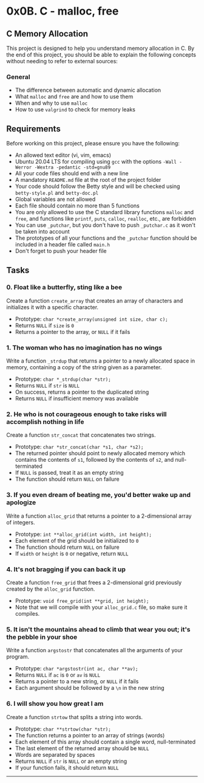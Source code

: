 # 0x0B. C - malloc, free

## C Memory Allocation

This project is designed to help you understand memory allocation in C. By the end of this project, you should be able to explain the following concepts without needing to refer to external sources:

### General

- The difference between automatic and dynamic allocation
- What `malloc` and `free` are and how to use them
- When and why to use `malloc`
- How to use `valgrind` to check for memory leaks

## Requirements

Before working on this project, please ensure you have the following:

- An allowed text editor (vi, vim, emacs)
- Ubuntu 20.04 LTS for compiling using `gcc` with the options `-Wall -Werror -Wextra -pedantic -std=gnu89`
- All your code files should end with a new line
- A mandatory `README.md` file at the root of the project folder
- Your code should follow the Betty style and will be checked using `betty-style.pl` and `betty-doc.pl`
- Global variables are not allowed
- Each file should contain no more than 5 functions
- You are only allowed to use the C standard library functions `malloc` and `free`, and functions like `printf`, `puts`, `calloc`, `realloc`, etc., are forbidden
- You can use `_putchar`, but you don't have to push `_putchar.c` as it won't be taken into account
- The prototypes of all your functions and the `_putchar` function should be included in a header file called `main.h`
- Don't forget to push your header file

## Tasks

### 0. Float like a butterfly, sting like a bee

Create a function `create_array` that creates an array of characters and initializes it with a specific character.

- Prototype: `char *create_array(unsigned int size, char c);`
- Returns `NULL` if `size` is `0`
- Returns a pointer to the array, or `NULL` if it fails

### 1. The woman who has no imagination has no wings

Write a function `_strdup` that returns a pointer to a newly allocated space in memory, containing a copy of the string given as a parameter.

- Prototype: `char *_strdup(char *str);`
- Returns `NULL` if `str` is `NULL`
- On success, returns a pointer to the duplicated string
- Returns `NULL` if insufficient memory was available

### 2. He who is not courageous enough to take risks will accomplish nothing in life

Create a function `str_concat` that concatenates two strings.

- Prototype: `char *str_concat(char *s1, char *s2);`
- The returned pointer should point to newly allocated memory which contains the contents of `s1`, followed by the contents of `s2`, and null-terminated
- If `NULL` is passed, treat it as an empty string
- The function should return `NULL` on failure

### 3. If you even dream of beating me, you'd better wake up and apologize

Write a function `alloc_grid` that returns a pointer to a 2-dimensional array of integers.

- Prototype: `int **alloc_grid(int width, int height);`
- Each element of the grid should be initialized to `0`
- The function should return `NULL` on failure
- If `width` or `height` is `0` or negative, return `NULL`

### 4. It's not bragging if you can back it up

Create a function `free_grid` that frees a 2-dimensional grid previously created by the `alloc_grid` function.

- Prototype: `void free_grid(int **grid, int height);`
- Note that we will compile with your `alloc_grid.c` file, so make sure it compiles.

### 5. It isn't the mountains ahead to climb that wear you out; it's the pebble in your shoe

Write a function `argstostr` that concatenates all the arguments of your program.

- Prototype: `char *argstostr(int ac, char **av);`
- Returns `NULL` if `ac` is `0` or `av` is `NULL`
- Returns a pointer to a new string, or `NULL` if it fails
- Each argument should be followed by a `\n` in the new string

### 6. I will show you how great I am

Create a function `strtow` that splits a string into words.

- Prototype: `char **strtow(char *str);`
- The function returns a pointer to an array of strings (words)
- Each element of this array should contain a single word, null-terminated
- The last element of the returned array should be `NULL`
- Words are separated by spaces
- Returns `NULL` if `str` is `NULL` or an empty string
- If your function fails, it should return `NULL`

---
